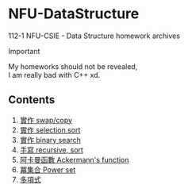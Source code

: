# NFU-DataStructure

112-1 NFU-CSIE - Data Structure homework archives

> [!IMPORTANT]
> My homeworks should not be revealed,  
> I am really bad with C++ xd.

## Contents

1. [實作 swap/copy](./hw1/questions.md)
2. [實作 selection sort](./hw2/questions.md)
3. [實作 binary search](./hw3/questions.md)
4. [手寫 recursive, sort](./hw4/questions.md)
5. [阿卡曼函數 Ackermann's function](./hw5/1/questions.md)
6. [冪集合 Power set](./hw5/2/questions.md)
7. [多項式](./hw6/questions.md)
